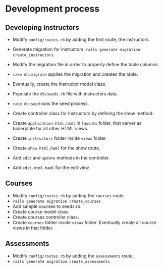 # Development process
## Developing Instructors
- Modify `config/routes.rb` by adding the first route, the instructors.
- Generate migration for instructors: `rails generate migration create_instructors`.
- Modify the migration file in order to properly define the table columns.
- `rake db:migrate` applies the migration and creates the table.

- Eventually, create the Instructor model class.
- Populate the `db/seeds.rb` file with instructors data.
- `rake db:seed` runs the seed process.

- Create controller class for Instructors by defining the show method.
- Create `application.html.haml` in `layouts` folder, that server as boilerplate for all other HTML views.
- Create `instructors` folder inside `views` folder.
- Create `show.html.haml` for the show route.

- Add `edit` and `update` methods in the controller.
- Add `edit.html.haml` for the edit view.

## Courses
- Modify `config/routes.rb` by adding the `courses` route.
- `rails generate migration create_courses`
- Add sample courses to seeds.rb.
- Create course model class.
- Create courses controller class.
- Create `courses` folder inside `views` folder. Eventually create all course views in that folder.

## Assessments
- Modify `config/routes.rb` by adding the `assessments` route.
- `rails generate migration create_assessments`